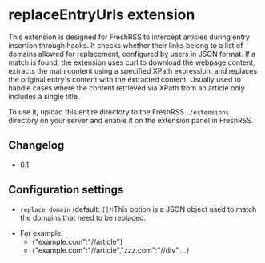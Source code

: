 # replaceEntryUrls extension

This extension is designed for FreshRSS to intercept articles during entry insertion through hooks. It checks whether their links belong to a list of domains allowed for replacement, configured by users in JSON format. If a match is found, the extension uses curl to download the webpage content, extracts the main content using a specified XPath expression, and replaces the original entry's content with the extracted content.
Usually used to handle cases where the content retrieved via XPath from an article only includes a single title.

To use it, upload this entire directory to the FreshRSS `./extensions` directory on your server and enable it on the extension panel in FreshRSS.

## Changelog

* 0.1

## Configuration settings

* `replace domain` (default: `[]`):This option is a JSON object used to match the domains that need to be replaced. 
- For example: 
  - {"example.com":"//article"}
  - {"example.com":"//article","zzz.com":"//div",...}






